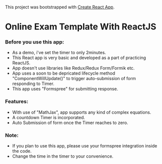 This project was bootstrapped with [Create React App](https://github.com/facebook/create-react-app).

# Online Exam Template With ReactJS


### Before you use this app:   
  - As a demo, i've set the timer to only 2minutes.
  - This React app is very basic and developed as a part of practicing ReactJS.
  - App doesn't use libraries like Redux/Redux Form/Formik etc.
  - App uses a soon to be depricated lifecycle method "ComponentWillUpdate()" to trigger auto-submission of form responding to Timer.
  - This app uses "Formspree" for submitting response.

### Features:
  - With use of "MathJax", app supports any kind of complex equations.
  - A countdown Timer is incorporated.
  - Auto Submission of form once the Timer reaches to zero.

### Note:
  - If you plan to use this app, please use your formspree integration inside the code.
  - Change the time in the timer to your convenience.
